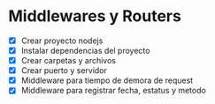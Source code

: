 # Middlewares y Routers
- [x] Crear proyecto nodejs
- [x] Instalar dependencias del proyecto 
- [x] Crear carpetas y archivos 
- [x] Crear puerto y servidor
- [x] Middleware para tiempo de demora de request
- [x] Middleware para registrar fecha, estatus y metodo